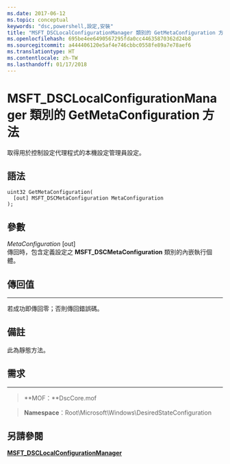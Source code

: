 ```yaml
---
ms.date: 2017-06-12
ms.topic: conceptual
keywords: "dsc,powershell,設定,安裝"
title: "MSFT_DSCLocalConfigurationManager 類別的 GetMetaConfiguration 方法"
ms.openlocfilehash: 695be4ee6490567295fda0cc44635870362d24b8
ms.sourcegitcommit: a444406120e5af4e746cbbc0558fe89a7e78aef6
ms.translationtype: HT
ms.contentlocale: zh-TW
ms.lasthandoff: 01/17/2018
---
```

# <a name="getmetaconfiguration-method-of-the-msftdsclocalconfigurationmanager-class"></a>MSFT_DSCLocalConfigurationManager 類別的 GetMetaConfiguration 方法

取得用於控制設定代理程式的本機設定管理員設定。

<a name="syntax"></a>語法
------

```mof
uint32 GetMetaConfiguration(
  [out] MSFT_DSCMetaConfiguration MetaConfiguration
);
```

<a name="parameters"></a>參數
----------

*MetaConfiguration* \[out\]  
傳回時，包含定義設定之 **MSFT_DSCMetaConfiguration** 類別的內嵌執行個體。

## <a name="return-value"></a>傳回值
------------

若成功即傳回零；否則傳回錯誤碼。

## <a name="remarks"></a>備註

此為靜態方法。

## <a name="requirements"></a>需求
------------
>**MOF：**DscCore.mof

>**Namespace**：Root\Microsoft\Windows\DesiredStateConfiguration


## <a name="see-also"></a>另請參閱


[**MSFT_DSCLocalConfigurationManager**](msft-dsclocalconfigurationmanager.md)


 

 



